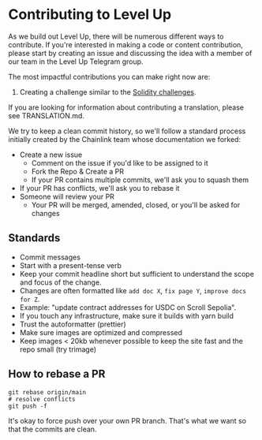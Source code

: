 # Contributing to Level Up
As we build out Level Up, there will be numerous different ways to contribute. If you're interested in making a code or content contribution, please start by creating an issue and discussing the idea with a member of our team in the Level Up Telegram group.

The most impactful contributions you can make right now are:
1. Creating a challenge similar to the [Solidity challenges](src/challenges/solidity).

If you are looking for information about contributing a translation, please see TRANSLATION.md.

We try to keep a clean commit history, so we'll follow a standard process initially created by the Chainlink team whose documentation we forked:

- Create a new issue
    - Comment on the issue if you'd like to be assigned to it
    - Fork the Repo & Create a PR
    - If your PR contains multiple commits, we'll ask you to squash them
- If your PR has conflicts, we'll ask you to rebase it
- Someone will review your PR
    - Your PR will be merged, amended, closed, or you'll be asked for changes

## Standards

- Commit messages
 - Start with a present-tense verb
 - Keep your commit headline short but sufficient to understand the scope and focus of the change.
 - Changes are often formatted like `add doc X`, `fix page Y`, `improve docs for Z`.
 - Example: "update contract addresses for USDC on Scroll Sepolia".
- If you touch any infrastructure, make sure it builds with yarn build
- Trust the autoformatter (prettier)
- Make sure images are optimized and compressed
- Keep images < 20kb whenever possible to keep the site fast and the repo small (try trimage)

## How to rebase a PR
```git fetch
git rebase origin/main
# resolve conflicts
git push -f
```

It's okay to force push over your own PR branch. That's what we want so that the commits are clean.